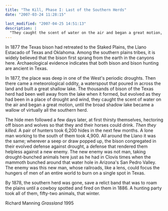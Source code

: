 ```yaml
---
title: "The Kill, Phase I: Last of the Southern Herds"
date: "2007-03-24 11:28:15"

last_modified: "2007-04-25 14:51:13"
description: |
  "They caught the scent of water on the air and began a great motion, until the broad shadow lake became a wallow of virtually all the southern herd... The hide men followed a few days later."
---
```


In 1877 the Texas bison had retreated to the Staked Plains, the Llano Estacado of Texas and Oklahoma. Among the southern plains tribes, it is widely believed that the bison first sprang from the earth in the canyons here. Archaeological evidence indicates that both bison and bison hunting are ancient in Texas. 

In 1877, the place was deep in one of the West's  periodic droughts. Then there came a meteorological oddity, a waterspout that poured in across the land and built a great shallow lake. The thousands of bison of the Texas herd had been well away from the lake when it formed, but evolved as they had been in a place of drought and wind, they caught the scent of water on the air and began a great motion, until the broad shadow lake became a wallow of virtually all the southern herd.

The hide men followed a few days later, at first thirsty themselves, hectoring off bison and wolves so that they and their horses could drink. <i>Then they killed.</i> A pair of hunters took 6,200 hides in the next few months. A lone man working to the south of them took 4,900. All around the Llano it was the same; wherever a seep or draw popped up, the bison congregated in their evolved defense against drought, a defense that rendered them helpless against a new enemy. The new enemy was not man, taking drought-bunched animals here just as he had in Clovis times when the mammoth bunched around that water hole in Arizona's San Pedro Valley. The enemy was this new man, whose railroads, like a lens, could focus the hungers of men of an entire world to burn on a single spot in Texas.

By 1878, the southern herd was gone, save a relict band that was to roam the plains until a cowboy spotted and fired on them in 1886. A hunting party took all of them, fifty-two animals, that winter.

Richard Manning
<i>Grassland</i>
1995
